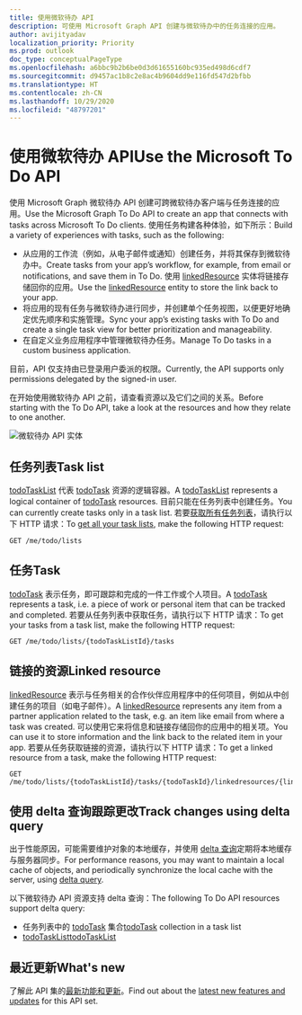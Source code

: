 ```yaml
---
title: 使用微软待办 API
description: 可使用 Microsoft Graph API 创建与微软待办中的任务连接的应用。
author: avijityadav
localization_priority: Priority
ms.prod: outlook
doc_type: conceptualPageType
ms.openlocfilehash: a6bbc9b2b6be0d3d61655160bc935ed498d6cdf7
ms.sourcegitcommit: d9457ac1b8c2e8ac4b9604dd9e116fd547d2bfbb
ms.translationtype: HT
ms.contentlocale: zh-CN
ms.lasthandoff: 10/29/2020
ms.locfileid: "48797201"
---
```

# <a name="use-the-microsoft-to-do-api"></a><span data-ttu-id="6f672-103">使用微软待办 API</span><span class="sxs-lookup"><span data-stu-id="6f672-103">Use the Microsoft To Do API</span></span>

<span data-ttu-id="6f672-104">使用 Microsoft Graph 微软待办 API 创建可跨微软待办客户端与任务连接的应用。</span><span class="sxs-lookup"><span data-stu-id="6f672-104">Use the Microsoft Graph To Do API to create an app that connects with tasks across Microsoft To Do clients.</span></span> <span data-ttu-id="6f672-105">使用任务构建各种体验，如下所示：</span><span class="sxs-lookup"><span data-stu-id="6f672-105">Build a variety of experiences with tasks, such as the following:</span></span>

* <span data-ttu-id="6f672-106">从应用的工作流（例如，从电子邮件或通知）创建任务，并将其保存到微软待办中。</span><span class="sxs-lookup"><span data-stu-id="6f672-106">Create tasks from your app’s workflow, for example, from email or notifications, and save them in To Do.</span></span> <span data-ttu-id="6f672-107">使用 [linkedResource](linkedresource.md) 实体将链接存储回你的应用。</span><span class="sxs-lookup"><span data-stu-id="6f672-107">Use the [linkedResource](linkedresource.md) entity to store the link back to your app.</span></span>
* <span data-ttu-id="6f672-108">将应用的现有任务与微软待办进行同步，并创建单个任务视图，以便更好地确定优先顺序和实施管理。</span><span class="sxs-lookup"><span data-stu-id="6f672-108">Sync your app’s existing tasks with To Do and create a single task view for better prioritization and manageability.</span></span>
* <span data-ttu-id="6f672-109">在自定义业务应用程序中管理微软待办任务。</span><span class="sxs-lookup"><span data-stu-id="6f672-109">Manage To Do tasks in a custom business application.</span></span>

<span data-ttu-id="6f672-110">目前，API 仅支持由已登录用户委派的权限。</span><span class="sxs-lookup"><span data-stu-id="6f672-110">Currently, the API supports only permissions delegated by the signed-in user.</span></span>
 
<span data-ttu-id="6f672-111">在开始使用微软待办 API 之前，请查看资源以及它们之间的关系。</span><span class="sxs-lookup"><span data-stu-id="6f672-111">Before starting with the To Do API, take a look at the resources and how they relate to one another.</span></span>

![微软待办 API 实体](/graph/images/todo-api-entities.png)

## <a name="task-list"></a><span data-ttu-id="6f672-113">任务列表</span><span class="sxs-lookup"><span data-stu-id="6f672-113">Task list</span></span>

<span data-ttu-id="6f672-114">[todoTaskList](./todotasklist.md) 代表 [todoTask](./todotask.md) 资源的逻辑容器。</span><span class="sxs-lookup"><span data-stu-id="6f672-114">A [todoTaskList](./todotasklist.md) represents a logical container of [todoTask](./todotask.md) resources.</span></span> <span data-ttu-id="6f672-115">目前只能在任务列表中创建任务。</span><span class="sxs-lookup"><span data-stu-id="6f672-115">You can currently create tasks only in a task list.</span></span> <span data-ttu-id="6f672-116">若要[获取所有任务列表](../api/todotasklist-get.md)，请执行以下 HTTP 请求：</span><span class="sxs-lookup"><span data-stu-id="6f672-116">To [get all your task lists](../api/todotasklist-get.md), make the following HTTP request:</span></span>

``` http
GET /me/todo/lists
```

## <a name="task"></a><span data-ttu-id="6f672-117">任务</span><span class="sxs-lookup"><span data-stu-id="6f672-117">Task</span></span>

<span data-ttu-id="6f672-118">[todoTask](./todotask.md) 表示任务，即可跟踪和完成的一件工作或个人项目。</span><span class="sxs-lookup"><span data-stu-id="6f672-118">A [todoTask](./todotask.md) represents a task, i.e. a piece of work or personal item that can be tracked and completed.</span></span> <span data-ttu-id="6f672-119">若要从任务列表中获取任务，请执行以下 HTTP 请求：</span><span class="sxs-lookup"><span data-stu-id="6f672-119">To get your tasks from a task list, make the following HTTP request:</span></span>
``` http
GET /me/todo/lists/{todoTaskListId}/tasks
```

## <a name="linked-resource"></a><span data-ttu-id="6f672-120">链接的资源</span><span class="sxs-lookup"><span data-stu-id="6f672-120">Linked resource</span></span>

<span data-ttu-id="6f672-121">[linkedResource](linkedresource.md) 表示与任务相关的合作伙伴应用程序中的任何项目，例如从中创建任务的项目（如电子邮件）。</span><span class="sxs-lookup"><span data-stu-id="6f672-121">A [linkedResource](linkedresource.md) represents any item from a partner application related to the task, e.g. an item like email from where a task was created.</span></span> <span data-ttu-id="6f672-122">可以使用它来将信息和链接存储回你的应用中的相关项。</span><span class="sxs-lookup"><span data-stu-id="6f672-122">You can use it to store information and the link back to the related item in your app.</span></span> <span data-ttu-id="6f672-123">若要从任务获取链接的资源，请执行以下 HTTP 请求：</span><span class="sxs-lookup"><span data-stu-id="6f672-123">To get a linked resource from a task, make the following HTTP request:</span></span>
``` http
GET /me/todo/lists/{todoTaskListId}/tasks/{todoTaskId}/linkedresources/{linkedResourceId}
```

## <a name="track-changes-using-delta-query"></a><span data-ttu-id="6f672-124">使用 delta 查询跟踪更改</span><span class="sxs-lookup"><span data-stu-id="6f672-124">Track changes using delta query</span></span>

<span data-ttu-id="6f672-125">出于性能原因，可能需要维护对象的本地缓存，并使用 [delta 查询](/graph/delta-query-overview)定期将本地缓存与服务器同步。</span><span class="sxs-lookup"><span data-stu-id="6f672-125">For performance reasons, you may want to maintain a local cache of objects, and periodically synchronize the local cache with the server, using [delta query](/graph/delta-query-overview).</span></span> 

<span data-ttu-id="6f672-126">以下微软待办 API 资源支持 delta 查询：</span><span class="sxs-lookup"><span data-stu-id="6f672-126">The following To Do API resources support delta query:</span></span>
* <span data-ttu-id="6f672-127">任务列表中的 [todoTask](./todotask.md) 集合</span><span class="sxs-lookup"><span data-stu-id="6f672-127">[todoTask](./todotask.md) collection in a task list</span></span>
* [<span data-ttu-id="6f672-128">todoTaskList</span><span class="sxs-lookup"><span data-stu-id="6f672-128">todoTaskList</span></span>](./todotasklist.md)

## <a name="whats-new"></a><span data-ttu-id="6f672-129">最近更新</span><span class="sxs-lookup"><span data-stu-id="6f672-129">What's new</span></span>
<span data-ttu-id="6f672-130">了解此 API 集的[最新功能和更新](/graph/whats-new-overview)。</span><span class="sxs-lookup"><span data-stu-id="6f672-130">Find out about the [latest new features and updates](/graph/whats-new-overview) for this API set.</span></span>

